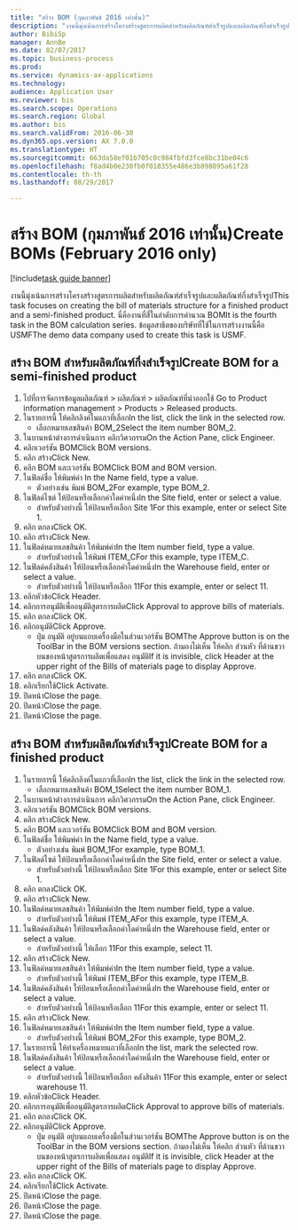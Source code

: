 ```yaml
--- 
title: "สร้าง BOM (กุมภาพันธ์ 2016 เท่านั้น)"
description: "งานนี้มุ่งเน้นการสร้างโครงสร้างสูตรการผลิตสำหรับผลิตภัณฑ์สำเร็จรูปและผลิตภัณฑ์กึ่งสำเร็จรูป"
author: BibiSp
manager: AnnBe
ms.date: 02/07/2017
ms.topic: business-process
ms.prod: 
ms.service: dynamics-ax-applications
ms.technology: 
audience: Application User
ms.reviewer: bis
ms.search.scope: Operations
ms.search.region: Global
ms.author: bis
ms.search.validFrom: 2016-06-30
ms.dyn365.ops.version: AX 7.0.0
ms.translationtype: HT
ms.sourcegitcommit: 663da58ef01b705c0c984fbfd3fce8bc31be04c6
ms.openlocfilehash: f8ad4b0e230fb0f018355e486e3b898895a61f28
ms.contentlocale: th-th
ms.lasthandoff: 08/29/2017

---
```

# <a name="create-boms-february-2016-only"></a><span data-ttu-id="d07c6-103">สร้าง BOM (กุมภาพันธ์ 2016 เท่านั้น)</span><span class="sxs-lookup"><span data-stu-id="d07c6-103">Create BOMs (February 2016 only)</span></span>

[!include[task guide banner](../../includes/task-guide-banner.md)]

<span data-ttu-id="d07c6-104">งานนี้มุ่งเน้นการสร้างโครงสร้างสูตรการผลิตสำหรับผลิตภัณฑ์สำเร็จรูปและผลิตภัณฑ์กึ่งสำเร็จรูป</span><span class="sxs-lookup"><span data-stu-id="d07c6-104">This task focuses on creating the bill of materials structure for a finished product and a semi-finished product.</span></span> <span data-ttu-id="d07c6-105">นี่คืองานที่สี่ในลำดับการคำนวณ BOM</span><span class="sxs-lookup"><span data-stu-id="d07c6-105">It is the fourth task in the BOM calculation series.</span></span> <span data-ttu-id="d07c6-106">ข้อมูลสาธิตของบริษัทที่ใช้ในการสร้างงานนี้คือ USMF</span><span class="sxs-lookup"><span data-stu-id="d07c6-106">The demo data company used to create this task is USMF.</span></span>


## <a name="create-bom-for-a-semi-finished-product"></a><span data-ttu-id="d07c6-107">สร้าง BOM สำหรับผลิตภัณฑ์กึ่งสำเร็จรูป</span><span class="sxs-lookup"><span data-stu-id="d07c6-107">Create BOM for a semi-finished product</span></span>
1. <span data-ttu-id="d07c6-108">ไปที่การจัดการข้อมูลผลิตภัณฑ์ > ผลิตภัณฑ์ > ผลิตภัณฑ์ที่นำออกใช้ </span><span class="sxs-lookup"><span data-stu-id="d07c6-108">Go to Product information management > Products > Released products.</span></span>
2. <span data-ttu-id="d07c6-109">ในรายการนี้ ให้คลิกลิงค์ในแถวที่เลือก</span><span class="sxs-lookup"><span data-stu-id="d07c6-109">In the list, click the link in the selected row.</span></span>
    * <span data-ttu-id="d07c6-110">เลือกหมายเลขสินค้า BOM_2</span><span class="sxs-lookup"><span data-stu-id="d07c6-110">Select the item number BOM_2.</span></span>  
3. <span data-ttu-id="d07c6-111">ในบานหน้าต่างการดำเนินการ คลิกวิศวกรรม</span><span class="sxs-lookup"><span data-stu-id="d07c6-111">On the Action Pane, click Engineer.</span></span>
4. <span data-ttu-id="d07c6-112">คลิกเวอร์ชัน BOM</span><span class="sxs-lookup"><span data-stu-id="d07c6-112">Click BOM versions.</span></span>
5. <span data-ttu-id="d07c6-113">คลิก สร้าง</span><span class="sxs-lookup"><span data-stu-id="d07c6-113">Click New.</span></span>
6. <span data-ttu-id="d07c6-114">คลิก BOM และเวอร์ชัน BOM</span><span class="sxs-lookup"><span data-stu-id="d07c6-114">Click BOM and BOM version.</span></span>
7. <span data-ttu-id="d07c6-115">ในฟิลด์ชื่อ ให้พิมพ์ค่า </span><span class="sxs-lookup"><span data-stu-id="d07c6-115">In the Name field, type a value.</span></span>
    * <span data-ttu-id="d07c6-116">ตัวอย่างเช่น พิมพ์ BOM_2</span><span class="sxs-lookup"><span data-stu-id="d07c6-116">For example, type BOM_2.</span></span>  
8. <span data-ttu-id="d07c6-117">ในฟิลด์ไซต์ ให้ป้อนหรือเลือกค่าใดค่าหนึ่ง</span><span class="sxs-lookup"><span data-stu-id="d07c6-117">In the Site field, enter or select a value.</span></span>
    * <span data-ttu-id="d07c6-118">สำหรับตัวอย่างนี้ ให้ป้อนหรือเลือก Site 1</span><span class="sxs-lookup"><span data-stu-id="d07c6-118">For this example, enter or select Site 1.</span></span>  
9. <span data-ttu-id="d07c6-119">คลิก ตกลง</span><span class="sxs-lookup"><span data-stu-id="d07c6-119">Click OK.</span></span>
10. <span data-ttu-id="d07c6-120">คลิก สร้าง</span><span class="sxs-lookup"><span data-stu-id="d07c6-120">Click New.</span></span>
11. <span data-ttu-id="d07c6-121">ในฟิลด์หมายเลขสินค้า ให้พิมพ์ค่า</span><span class="sxs-lookup"><span data-stu-id="d07c6-121">In the Item number field, type a value.</span></span>
    * <span data-ttu-id="d07c6-122">สำหรับตัวอย่างนี้ ให้พิมพ์ ITEM_C</span><span class="sxs-lookup"><span data-stu-id="d07c6-122">For this example, type ITEM_C.</span></span>  
12. <span data-ttu-id="d07c6-123">ในฟิลด์คลังสินค้า ให้ป้อนหรือเลือกค่าใดค่าหนึ่ง</span><span class="sxs-lookup"><span data-stu-id="d07c6-123">In the Warehouse field, enter or select a value.</span></span>
    * <span data-ttu-id="d07c6-124">สำหรับตัวอย่างนี้ ให้ป้อนหรือเลือก 11</span><span class="sxs-lookup"><span data-stu-id="d07c6-124">For this example, enter or select 11.</span></span>  
13. <span data-ttu-id="d07c6-125">คลิกหัวข้อ</span><span class="sxs-lookup"><span data-stu-id="d07c6-125">Click Header.</span></span>
14. <span data-ttu-id="d07c6-126">คลิกการอนุมัติเพื่ออนุมัติสูตรการผลิต</span><span class="sxs-lookup"><span data-stu-id="d07c6-126">Click Approval to approve bills of materials.</span></span>
15. <span data-ttu-id="d07c6-127">คลิก ตกลง</span><span class="sxs-lookup"><span data-stu-id="d07c6-127">Click OK.</span></span>
16. <span data-ttu-id="d07c6-128">คลิกอนุมัติ</span><span class="sxs-lookup"><span data-stu-id="d07c6-128">Click Approve.</span></span>
    * <span data-ttu-id="d07c6-129">ปุ่ม อนุมัติ อยู่บนแถบเครื่องมือในส่วนเวอร์ชัน BOM</span><span class="sxs-lookup"><span data-stu-id="d07c6-129">The Approve button is on the ToolBar in the  BOM versions section.</span></span> <span data-ttu-id="d07c6-130">ถ้ามองไม่เห็น ให้คลิก ส่วนหัว ที่ด้านขวาบนของหน้าสูตรการผลิตเพื่อแสดง อนุมัติ</span><span class="sxs-lookup"><span data-stu-id="d07c6-130">If it is invisible, click Header at the upper right of the Bills of materials page to display Approve.</span></span>  
17. <span data-ttu-id="d07c6-131">คลิก ตกลง</span><span class="sxs-lookup"><span data-stu-id="d07c6-131">Click OK.</span></span>
18. <span data-ttu-id="d07c6-132">คลิกเรียกใช้</span><span class="sxs-lookup"><span data-stu-id="d07c6-132">Click Activate.</span></span>
19. <span data-ttu-id="d07c6-133">ปิดหน้า</span><span class="sxs-lookup"><span data-stu-id="d07c6-133">Close the page.</span></span>
20. <span data-ttu-id="d07c6-134">ปิดหน้า</span><span class="sxs-lookup"><span data-stu-id="d07c6-134">Close the page.</span></span>
21. <span data-ttu-id="d07c6-135">ปิดหน้า</span><span class="sxs-lookup"><span data-stu-id="d07c6-135">Close the page.</span></span>

## <a name="create-bom-for-a-finished-product"></a><span data-ttu-id="d07c6-136">สร้าง BOM สำหรับผลิตภัณฑ์สำเร็จรูป</span><span class="sxs-lookup"><span data-stu-id="d07c6-136">Create BOM for a finished product</span></span>
1. <span data-ttu-id="d07c6-137">ในรายการนี้ ให้คลิกลิงค์ในแถวที่เลือก</span><span class="sxs-lookup"><span data-stu-id="d07c6-137">In the list, click the link in the selected row.</span></span>
    * <span data-ttu-id="d07c6-138">เลือกหมายเลขสินค้า BOM_1</span><span class="sxs-lookup"><span data-stu-id="d07c6-138">Select the item number BOM_1.</span></span>  
2. <span data-ttu-id="d07c6-139">ในบานหน้าต่างการดำเนินการ คลิกวิศวกรรม</span><span class="sxs-lookup"><span data-stu-id="d07c6-139">On the Action Pane, click Engineer.</span></span>
3. <span data-ttu-id="d07c6-140">คลิกเวอร์ชัน BOM</span><span class="sxs-lookup"><span data-stu-id="d07c6-140">Click BOM versions.</span></span>
4. <span data-ttu-id="d07c6-141">คลิก สร้าง</span><span class="sxs-lookup"><span data-stu-id="d07c6-141">Click New.</span></span>
5. <span data-ttu-id="d07c6-142">คลิก BOM และเวอร์ชัน BOM</span><span class="sxs-lookup"><span data-stu-id="d07c6-142">Click BOM and BOM version.</span></span>
6. <span data-ttu-id="d07c6-143">ในฟิลด์ชื่อ ให้พิมพ์ค่า </span><span class="sxs-lookup"><span data-stu-id="d07c6-143">In the Name field, type a value.</span></span>
    * <span data-ttu-id="d07c6-144">ตัวอย่างเช่น พิมพ์ BOM_1</span><span class="sxs-lookup"><span data-stu-id="d07c6-144">For example, type BOM_1.</span></span>  
7. <span data-ttu-id="d07c6-145">ในฟิลด์ไซต์ ให้ป้อนหรือเลือกค่าใดค่าหนึ่ง</span><span class="sxs-lookup"><span data-stu-id="d07c6-145">In the Site field, enter or select a value.</span></span>
    * <span data-ttu-id="d07c6-146">สำหรับตัวอย่างนี้ ให้ป้อนหรือเลือก Site 1</span><span class="sxs-lookup"><span data-stu-id="d07c6-146">For this example, enter or select Site 1.</span></span>  
8. <span data-ttu-id="d07c6-147">คลิก ตกลง</span><span class="sxs-lookup"><span data-stu-id="d07c6-147">Click OK.</span></span>
9. <span data-ttu-id="d07c6-148">คลิก สร้าง</span><span class="sxs-lookup"><span data-stu-id="d07c6-148">Click New.</span></span>
10. <span data-ttu-id="d07c6-149">ในฟิลด์หมายเลขสินค้า ให้พิมพ์ค่า</span><span class="sxs-lookup"><span data-stu-id="d07c6-149">In the Item number field, type a value.</span></span>
    * <span data-ttu-id="d07c6-150">สำหรับตัวอย่างนี้ ให้พิมพ์ ITEM_A</span><span class="sxs-lookup"><span data-stu-id="d07c6-150">For this example, type ITEM_A.</span></span>  
11. <span data-ttu-id="d07c6-151">ในฟิลด์คลังสินค้า ให้ป้อนหรือเลือกค่าใดค่าหนึ่ง</span><span class="sxs-lookup"><span data-stu-id="d07c6-151">In the Warehouse field, enter or select a value.</span></span>
    * <span data-ttu-id="d07c6-152">สำหรับตัวอย่างนี้ ให้เลือก 11</span><span class="sxs-lookup"><span data-stu-id="d07c6-152">For this example, select 11.</span></span>  
12. <span data-ttu-id="d07c6-153">คลิก สร้าง</span><span class="sxs-lookup"><span data-stu-id="d07c6-153">Click New.</span></span>
13. <span data-ttu-id="d07c6-154">ในฟิลด์หมายเลขสินค้า ให้พิมพ์ค่า</span><span class="sxs-lookup"><span data-stu-id="d07c6-154">In the Item number field, type a value.</span></span>
    * <span data-ttu-id="d07c6-155">สำหรับตัวอย่างนี้ ให้พิมพ์ ITEM_B</span><span class="sxs-lookup"><span data-stu-id="d07c6-155">For this example, type ITEM_B.</span></span>  
14. <span data-ttu-id="d07c6-156">ในฟิลด์คลังสินค้า ให้ป้อนหรือเลือกค่าใดค่าหนึ่ง</span><span class="sxs-lookup"><span data-stu-id="d07c6-156">In the Warehouse field, enter or select a value.</span></span>
    * <span data-ttu-id="d07c6-157">สำหรับตัวอย่างนี้ ให้ป้อนหรือเลือก 11</span><span class="sxs-lookup"><span data-stu-id="d07c6-157">For this example, enter or select 11.</span></span>  
15. <span data-ttu-id="d07c6-158">คลิก สร้าง</span><span class="sxs-lookup"><span data-stu-id="d07c6-158">Click New.</span></span>
16. <span data-ttu-id="d07c6-159">ในฟิลด์หมายเลขสินค้า ให้พิมพ์ค่า</span><span class="sxs-lookup"><span data-stu-id="d07c6-159">In the Item number field, type a value.</span></span>
    * <span data-ttu-id="d07c6-160">สำหรับตัวอย่างนี้ ให้พิมพ์ BOM_2</span><span class="sxs-lookup"><span data-stu-id="d07c6-160">For this example, type BOM_2.</span></span>  
17. <span data-ttu-id="d07c6-161">ในรายการนี้ ให้ทำเครื่องหมายแถวที่เลือก</span><span class="sxs-lookup"><span data-stu-id="d07c6-161">In the list, mark the selected row.</span></span>
18. <span data-ttu-id="d07c6-162">ในฟิลด์คลังสินค้า ให้ป้อนหรือเลือกค่าใดค่าหนึ่ง</span><span class="sxs-lookup"><span data-stu-id="d07c6-162">In the Warehouse field, enter or select a value.</span></span>
    * <span data-ttu-id="d07c6-163">สำหรับตัวอย่างนี้ ให้ป้อนหรือเลือก คลังสินค้า 11</span><span class="sxs-lookup"><span data-stu-id="d07c6-163">For this example, enter or select warehouse 11.</span></span>  
19. <span data-ttu-id="d07c6-164">คลิกหัวข้อ</span><span class="sxs-lookup"><span data-stu-id="d07c6-164">Click Header.</span></span>
20. <span data-ttu-id="d07c6-165">คลิกการอนุมัติเพื่ออนุมัติสูตรการผลิต</span><span class="sxs-lookup"><span data-stu-id="d07c6-165">Click Approval to approve bills of materials.</span></span>
21. <span data-ttu-id="d07c6-166">คลิก ตกลง</span><span class="sxs-lookup"><span data-stu-id="d07c6-166">Click OK.</span></span>
22. <span data-ttu-id="d07c6-167">คลิกอนุมัติ</span><span class="sxs-lookup"><span data-stu-id="d07c6-167">Click Approve.</span></span>
    * <span data-ttu-id="d07c6-168">ปุ่ม อนุมัติ อยู่บนแถบเครื่องมือในส่วนเวอร์ชัน BOM</span><span class="sxs-lookup"><span data-stu-id="d07c6-168">The Approve button is on the ToolBar in the  BOM versions section.</span></span> <span data-ttu-id="d07c6-169">ถ้ามองไม่เห็น ให้คลิก ส่วนหัว ที่ด้านขวาบนของหน้าสูตรการผลิตเพื่อแสดง อนุมัติ</span><span class="sxs-lookup"><span data-stu-id="d07c6-169">If it is invisible, click Header at the upper right of the Bills of materials page to display Approve.</span></span>  
23. <span data-ttu-id="d07c6-170">คลิก ตกลง</span><span class="sxs-lookup"><span data-stu-id="d07c6-170">Click OK.</span></span>
24. <span data-ttu-id="d07c6-171">คลิกเรียกใช้</span><span class="sxs-lookup"><span data-stu-id="d07c6-171">Click Activate.</span></span>
25. <span data-ttu-id="d07c6-172">ปิดหน้า</span><span class="sxs-lookup"><span data-stu-id="d07c6-172">Close the page.</span></span>
26. <span data-ttu-id="d07c6-173">ปิดหน้า</span><span class="sxs-lookup"><span data-stu-id="d07c6-173">Close the page.</span></span>
27. <span data-ttu-id="d07c6-174">ปิดหน้า</span><span class="sxs-lookup"><span data-stu-id="d07c6-174">Close the page.</span></span>


